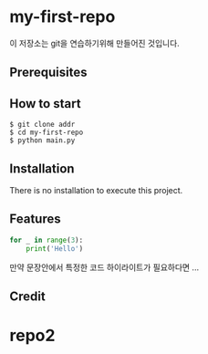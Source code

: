 

# my-first-repo


이 저장소는 git을 연습하기위해 만들어진 것입니다.


## Prerequisites

## How to start

```shell
$ git clone addr
$ cd my-first-repo
$ python main.py
```
## Installation

There is no installation to execute this project.

## Features

```python
for _ in range(3):
	print('Hello')
```

만약 문장안에서 특정한 코드 하이라이트가 필요하다면 ...

## Credit
 
# repo2

